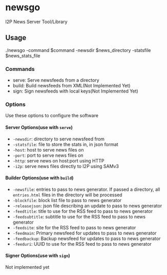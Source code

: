 newsgo
======

I2P News Server Tool/Library

Usage
-----

./newsgo -command $command -newsdir $news_directory -statsfile $news_stats_file

### Commands

 - serve: Serve newsfeeds from a directory
 - build: Build newsfeeds from XML(Not Implemented Yet)
 - sign: Sign newsfeeds with local keys(Not Implemented Yet)

### Options

Use these options to configure the software

#### Server Options(use with `serve`)

 - `-newsdir`: directory to serve newsfeed from
 - `-statsfile`: file to store the stats in, in json format
 - `-host`: host to serve news files on
 - `-port`: port to serve news files on
 - `-http`: serve news on host:port using HTTP
 - `-i2p`: serve news files directly to I2P using SAMv3

#### Builder Options(use with `build`)

 - `-newsfile`: entries to pass to news generator. If passed a directory, all `entries.html` files in the directory will be processed
 - `-blockfile`: block list file to pass to news generator
 - `-releasejson`: json file describing an update to pass to news generator
 - `-feedtitle`: title to use for the RSS feed to pass to news generator
 - `-feedsubtitle`: subtitle to use for the RSS feed to pass to news generator
 - `-feedsite`: site for the RSS feed to pass to news generator
 - `-feedmain`: Primary newsfeed for updates to pass to news generator
 - `-feedbackup`: Backup newsfeed for updates to pass to news generator
 - `-feeduri`: UUID to use for the RSS feed to pass to news generator

#### Signer Options(use with `sign`)

Not implemented yet
